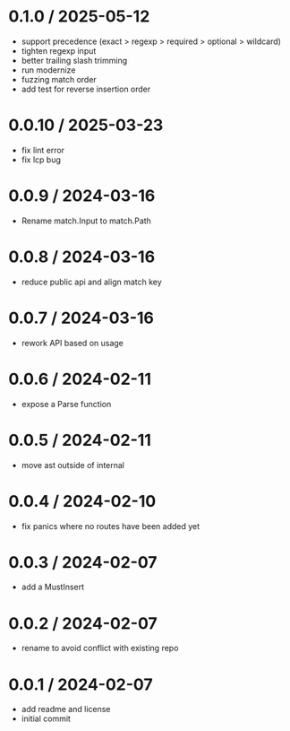# 0.1.0 / 2025-05-12

- support precedence (exact > regexp > required > optional > wildcard)
- tighten regexp input
- better trailing slash trimming
- run modernize
- fuzzing match order
- add test for reverse insertion order

# 0.0.10 / 2025-03-23

- fix lint error
- fix lcp bug

# 0.0.9 / 2024-03-16

- Rename match.Input to match.Path

# 0.0.8 / 2024-03-16

- reduce public api and align match key

# 0.0.7 / 2024-03-16

- rework API based on usage

# 0.0.6 / 2024-02-11

- expose a Parse function

# 0.0.5 / 2024-02-11

- move ast outside of internal

# 0.0.4 / 2024-02-10

- fix panics where no routes have been added yet

# 0.0.3 / 2024-02-07

- add a MustInsert

# 0.0.2 / 2024-02-07

- rename to avoid conflict with existing repo

# 0.0.1 / 2024-02-07

- add readme and license
- initial commit
